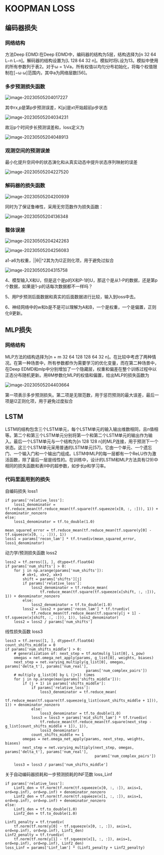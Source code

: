 # KOOPMAN LOSS

## 编码器损失

### 网络结构

方法Deep EDMD:在Deep EDMD中，编码器的结构为5层，结构选择为[n 32 64 L−n L−n]。解码器的结构设置为[L 128 64 32 n]。模拟时将L设为13。模拟中使用的所有参数列于表2。对于ω = 1/√a，所有权值以均匀分布初始化，将每个权值限制在[−ω ω]范围内，其中a为网络层数[56]。

### 多步预测损失函数

![image-20230505204017227](C:\Users\18423\AppData\Roaming\Typora\typora-user-images\image-20230505204017227.png)

其中rx,p是第p步预测误差，K[p]是xt开始超前p步状态

![image-20230505204034231](C:\Users\18423\AppData\Roaming\Typora\typora-user-images\image-20230505204034231.png)

故沿p个时间步长预测误差和，loss定义为

![image-20230505204048913](C:\Users\18423\AppData\Roaming\Typora\typora-user-images\image-20230505204048913.png)

### 观测空间的预测误差

最小化提升空间中的状态演化和从真实动态中提升状态序列映射的误差

![image-20230505204227520](C:\Users\18423\AppData\Roaming\Typora\typora-user-images\image-20230505204227520.png)

###  解码器的损失函数

![image-20230505204200939](C:\Users\18423\AppData\Roaming\Typora\typora-user-images\image-20230505204200939.png)

同时为了保证鲁棒性，采用无穷范数作为损失函数：

![image-20230505204136348](C:\Users\18423\AppData\Roaming\Typora\typora-user-images\image-20230505204136348.png)

### 整体误差

![image-20230505204242263](C:\Users\18423\AppData\Roaming\Typora\typora-user-images\image-20230505204242263.png)

![image-20230505204256083](C:\Users\18423\AppData\Roaming\Typora\typora-user-images\image-20230505204256083.png)

a1-a6为权重，||θ||^2其为为l2正则化项，用于避免过拟合

![image-20230505204315758](C:\Users\18423\AppData\Roaming\Typora\typora-user-images\image-20230505204315758.png)

4、模型输入X和U，但是这个是p的X和P-1的U，那这个是从1-P的数据，还是第p个数据，如果是1-p的话每次数据都不一样吗？

5、用P步预测后面数据和真实的后面数据进行比较，输入到loss中去。

6、神经网络中的w和b是不是可以理解为A和B，一个是权重，一个是偏置，正则化θ更新。



## MLP损失

### 网络结构

MLP方法的结构选择为[n + m 32 64 128 128 64 32 n]。在比较中考虑了两种情况。在第一种场景中，所有参数都作为需要学习的优化变量，而在第二种场景中，在Deep EDMD和mlp中分别增加了一个隐藏层，权重和偏差在整个训练过程中以正态分布随机更新。用θM参数化MLP的权值和偏置，给出MLP的损失函数为

![image-20230505204403664](C:\Users\18423\AppData\Roaming\Typora\typora-user-images\image-20230505204403664.png)

第一项表示多步预测损失。第二项是无限范数，用于惩罚预测的最大误差，最后一项是l2正则化项，用于避免过度拟合



## LSTM

LSTM的结构包含三个LSTM单元，每个LSTM单元的输入输出维数相同，且n值相等。第二个和第三个LSTM单元分别将第一个和第二个LSTM单元的输出作为输入。最后一个LSTM单元与一个结构为[n 128 128 n]的MLP连接，用于预测下一个状态。这三个LSTM单元采用普通的LSTM单元[57]，它由一个单元、一个遗忘门、一个输入门和一个输出门组成。LSTM中MLP的每一层都有一个ReLU作为激活函数，除了最后一层是线性的。在训练中，设计的LSTM和MLP方法具有(29)中相同的损失函数和表II中的超参数，如步长p和学习率。

### 代码里面用到的损失

自编码损失 loss1

```
if params['relative_loss']:
    loss1_denominator = tf.reduce_mean(tf.reduce_mean(tf.square(tf.squeeze(x[0, :, :])), 1)) + denominator_nonzero
else:
    loss1_denominator = tf.to_double(1.0)

mean_squared_error = tf.reduce_mean(tf.reduce_mean(tf.square(y[0] - tf.squeeze(x[0, :, :])), 1))
loss1 = params['recon_lam'] * tf.truediv(mean_squared_error, loss1_denominator)
```

动力学/预测损失函数 loss2

```
loss2 = tf.zeros([1, ], dtype=tf.float64)
if params['num_shifts'] > 0:
    for j in np.arange(params['num_shifts']):
        # xk+1, xk+2, xk+3
        shift = params['shifts'][j]
        if params['relative_loss']:
            loss2_denominator = tf.reduce_mean(
                tf.reduce_mean(tf.square(tf.squeeze(x[shift, :, :])), 1)) + denominator_nonzero
        else:
            loss2_denominator = tf.to_double(1.0)
        loss2 = loss2 + params['recon_lam'] * tf.truediv(
            tf.reduce_mean(tf.reduce_mean(tf.square(y[j + 1] - tf.squeeze(x[shift, :, :])), 1)), loss2_denominator)
    loss2 = loss2 / params['num_shifts']
```

线性损失函数 loss3

```
loss3 = tf.zeros([1, ], dtype=tf.float64)
count_shifts_middle = 0
if params['num_shifts_middle'] > 0:
    # generalization of: next_step = tf.matmul(g_list[0], L_pow)
    omegas = net.omega_net_apply(params, g_list[0], weights, biases)
    next_step = net.varying_multiply(g_list[0], omegas, params['delta_t'], params['num_real'],
                                     params['num_complex_pairs'])
    # multiply g_list[0] by L (j+1) times
    for j in np.arange(max(params['shifts_middle'])):
        if (j + 1) in params['shifts_middle']:
            if params['relative_loss']:
                loss3_denominator = tf.reduce_mean(
                    tf.reduce_mean(tf.square(tf.squeeze(g_list[count_shifts_middle + 1])), 1)) + denominator_nonzero
            else:
                loss3_denominator = tf.to_double(1.0)
            loss3 = loss3 + params['mid_shift_lam'] * tf.truediv(
                tf.reduce_mean(tf.reduce_mean(tf.square(next_step - g_list[count_shifts_middle + 1]), 1)),
                loss3_denominator)
            count_shifts_middle += 1
        omegas = net.omega_net_apply(params, next_step, weights, biases)
        next_step = net.varying_multiply(next_step, omegas, params['delta_t'], params['num_real'],
                                         params['num_complex_pairs'])

    loss3 = loss3 / params['num_shifts_middle']
```

关于自动编码器损耗和一步预测损耗的INF范数 loss_Linf

```
if params['relative_loss']:
    Linf1_den = tf.norm(tf.norm(tf.squeeze(x[0, :, :]), axis=1, ord=np.inf), ord=np.inf) + denominator_nonzero
    Linf2_den = tf.norm(tf.norm(tf.squeeze(x[1, :, :]), axis=1, ord=np.inf), ord=np.inf) + denominator_nonzero
else:
    Linf1_den = tf.to_double(1.0)
    Linf2_den = tf.to_double(1.0)

Linf1_penalty = tf.truediv(
    tf.norm(tf.norm(y[0] - tf.squeeze(x[0, :, :]), axis=1, ord=np.inf), ord=np.inf), Linf1_den)
Linf2_penalty = tf.truediv(
    tf.norm(tf.norm(y[1] - tf.squeeze(x[1, :, :]), axis=1, ord=np.inf), ord=np.inf), Linf2_den)
loss_Linf = params['Linf_lam'] * (Linf1_penalty + Linf2_penalty)
```